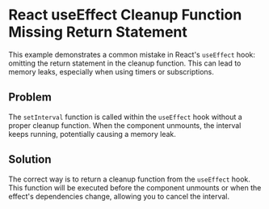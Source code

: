 # React useEffect Cleanup Function Missing Return Statement

This example demonstrates a common mistake in React's `useEffect` hook: omitting the return statement in the cleanup function.  This can lead to memory leaks, especially when using timers or subscriptions.

## Problem
The `setInterval` function is called within the `useEffect` hook without a proper cleanup function.  When the component unmounts, the interval keeps running, potentially causing a memory leak.

## Solution
The correct way is to return a cleanup function from the `useEffect` hook. This function will be executed before the component unmounts or when the effect's dependencies change, allowing you to cancel the interval.